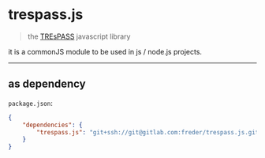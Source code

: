 # trespass.js

> the [TREsPASS](https://www.trespass-project.eu) javascript library

it is a commonJS module to be used in js / node.js projects.

---

## as dependency

`package.json`:

```json
{
	"dependencies": {
		"trespass.js": "git+ssh://git@gitlab.com:freder/trespass.js.git#master"
	}
}
```
